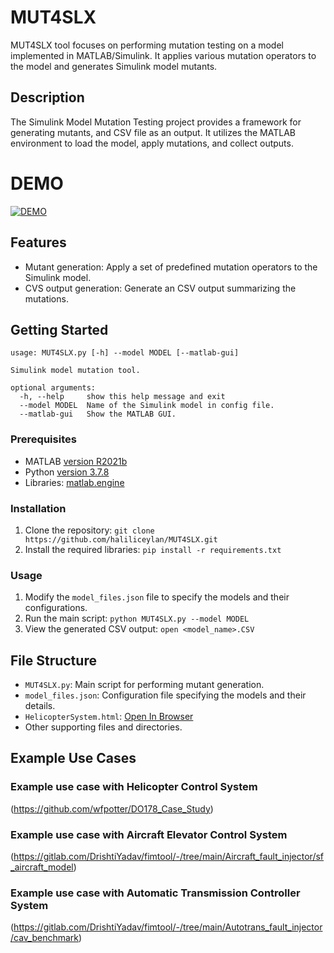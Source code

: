 # MUT4SLX

MUT4SLX tool focuses on performing mutation testing on a model implemented in MATLAB/Simulink. It applies various mutation operators to the model and generates Simulink model mutants.


## Description

The Simulink Model Mutation Testing project provides a framework for generating mutants, and CSV file as an output. It utilizes the MATLAB environment to load the model, apply mutations, and collect outputs.

# DEMO
[![DEMO](http://img.youtube.com/vi/inud_NRGutc/0.jpg)](http://www.youtube.com/watch?v=inud_NRGutc)

## Features

- Mutant generation: Apply a set of predefined mutation operators to the Simulink model.
- CVS output generation: Generate an CSV output summarizing the mutations.

## Getting Started

```
usage: MUT4SLX.py [-h] --model MODEL [--matlab-gui]

Simulink model mutation tool.

optional arguments:
  -h, --help     show this help message and exit
  --model MODEL  Name of the Simulink model in config file.
  --matlab-gui   Show the MATLAB GUI.
```

### Prerequisites

- MATLAB [version R2021b](https://nl.mathworks.com/products/matlab.html)
- Python [version 3.7.8](https://www.python.org/downloads/)
- Libraries: [matlab.engine](https://www.mathworks.com/help/matlab/matlab-engine-for-python.html)

### Installation

1. Clone the repository: `git clone https://github.com/haliliceylan/MUT4SLX.git`
2. Install the required libraries: `pip install -r requirements.txt`

### Usage

1. Modify the `model_files.json` file to specify the models and their configurations.
2. Run the main script: `python MUT4SLX.py --model MODEL`
3. View the generated CSV output: `open <model_name>.CSV`

## File Structure

- `MUT4SLX.py`: Main script for performing mutant generation.
- `model_files.json`: Configuration file specifying the models and their details.
- `HelicopterSystem.html`: [Open In Browser](https://rawcdn.githack.com/haliliceylan/MUT4SLX/4d3d570a058c539d058ae933ef03fac2bd6cdd7b/HelicopterSystem.html)
- Other supporting files and directories.

## Example Use Cases

### Example use case with Helicopter Control System
(https://github.com/wfpotter/DO178_Case_Study)
### Example use case with Aircraft Elevator Control System
(https://gitlab.com/DrishtiYadav/fimtool/-/tree/main/Aircraft_fault_injector/sf_aircraft_model)
### Example use case with Automatic Transmission Controller System
(https://gitlab.com/DrishtiYadav/fimtool/-/tree/main/Autotrans_fault_injector/cav_benchmark)
